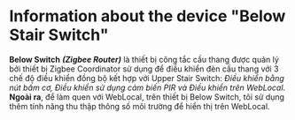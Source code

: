 # Information about the device "Below Stair Switch"
**Below Switch** ***(Zigbee Router)*** là thiết bị công tắc cầu thang được quản lý bởi thiết bị Zigbee Coordinator sử dụng để điều khiển đèn cầu thang với 3 chế độ điều khiển đồng bộ kết hợp với Upper Stair Switch: *Điều khiển bằng nút bấm cơ, Điều khiển sử dụng cảm biến PIR và Điều khiển trên WebLocal*. **Ngoài ra**, để làm quen với WebLocal, trên thiết bị Below Switch, tôi sử dụng thêm tính năng thu thập thông số môi trường để hiển thị trên WebLocal.
